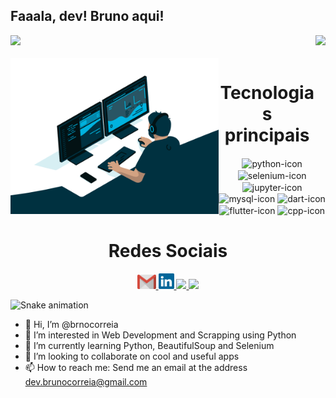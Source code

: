 ## Faaala, dev! Bruno aqui!

<div>
  
  <img  height="190em" src="https://github-readme-stats.vercel.app/api?username=brnocorreia&show_icons=true&theme=tokyonight&include_all_commits=true&count_private=true"/>
  <img align="right" height="190em" src="https://github-readme-stats.vercel.app/api/top-langs/?username=brnocorreia&layout=compact&langs_count=16&theme=tokyonight"/>
</div>

<div  align="center"> 
  <div style="display: inline_block"><br>
    <img align="left" height="250" alt="coding-time" src="code.gif">
    <h1 align="center">Tecnologias principais </h1>
    <img align="center" height="30" width="40" alt="python-icon"  src="https://cdn.jsdelivr.net/gh/devicons/devicon/icons/python/python-original.svg">
    <img align="center" height="30" width="40" alt="selenium-icon" src="https://cdn.jsdelivr.net/gh/devicons/devicon/icons/selenium/selenium-original.svg">
    <img align="center" height="30" width="40" alt="jupyter-icon" src="https://cdn.jsdelivr.net/gh/devicons/devicon/icons/jupyter/jupyter-original-wordmark.svg">
    <img align="center" height="30" width="40" alt="mysql-icon" src="https://cdn.jsdelivr.net/gh/devicons/devicon/icons/mysql/mysql-original-wordmark.svg">
    <img align="center" height="30" width="40" alt="dart-icon" src="https://cdn.jsdelivr.net/gh/devicons/devicon/icons/dart/dart-original.svg">
    <img align="center" height="30" width="40" alt="flutter-icon" src="https://cdn.jsdelivr.net/gh/devicons/devicon/icons/flutter/flutter-original.svg">
    <img align="center" height="30" width="40" alt="cpp-icon" src="https://cdn.jsdelivr.net/gh/devicons/devicon/icons/cplusplus/cplusplus-original.svg">
   </div>
    
  
  <h1 align="center">Redes Sociais</h1>
    <a href = "mailto: work.luigi.fonseca@gmail.com">
      <img width="30" src="gmail.svg">
    </a>
    <a href = "https://www.linkedin.com/in/luigi-gottardello-fonseca-44651a205/">
      <img width="25" src="linkedin.svg">
    </a>
    <a href = "https://www.youtube.com/channel/UCd5Ivcm28R1C3fCQKbOx2cg">
      <img width="35" src="youtube.svg">
    </a>
    <a href = "https://www.instagram.com/devparadev/">
      <img width="25" src="instagram.png">
    </a>
</div>
  
![Snake animation](https://github.com/LuigiGF/LuigiGF/blob/output/github-contribution-grid-snake.svg)













- 👋 Hi, I’m @brnocorreia
- 👀 I’m interested in Web Development and Scrapping using Python
- 🌱 I’m currently learning Python, BeautifulSoup and Selenium 
- 💞️ I’m looking to collaborate on cool and useful apps
- 📫 How to reach me: Send me an email at the address dev.brunocorreia@gmail.com

<!---
brnocorreia/brnocorreia is a ✨ special ✨ repository because its `README.md` (this file) appears on your GitHub profile.
You can click the Preview link to take a look at your changes.
--->
